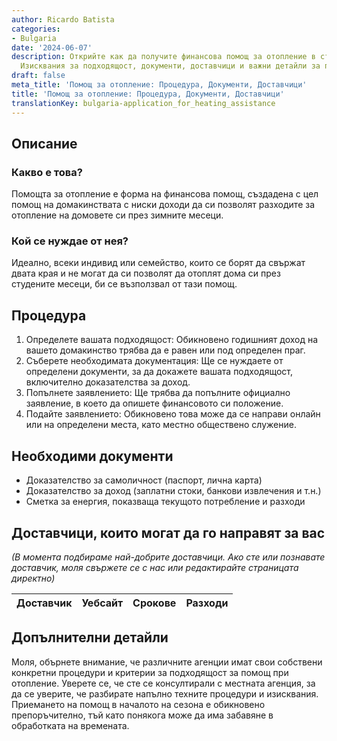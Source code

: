 ```yaml
---
author: Ricardo Batista
categories:
- Bulgaria
date: '2024-06-07'
description: Открийте как да получите финансова помощ за отопление в студените месеци.
  Изисквания за подходящост, документи, доставчици и важни детайли за процедурата.
draft: false
meta_title: 'Помощ за отопление: Процедура, Документи, Доставчици'
title: 'Помощ за отопление: Процедура, Документи, Доставчици'
translationKey: bulgaria-application_for_heating_assistance
---
```



## Описание
### Какво е това?
Помощта за отопление е форма на финансова помощ, създадена с цел помощ на домакинствата с ниски доходи да си позволят разходите за отопление на домовете си през зимните месеци.

### Кой се нуждае от нея?
Идеално, всеки индивид или семейство, които се борят да свържат двата края и не могат да си позволят да отоплят дома си през студените месеци, би се възползвал от тази помощ.

## Процедура
1. Определете вашата подходящост: Обикновено годишният доход на вашето домакинство трябва да е равен или под определен праг.
2. Съберете необходимата документация: Ще се нуждаете от определени документи, за да докажете вашата подходящост, включително доказателства за доход.
3. Попълнете заявлението: Ще трябва да попълните официално заявление, в което да опишете финансовото си положение.
4. Подайте заявлението: Обикновено това може да се направи онлайн или на определени места, като местно обществено служение.

## Необходими документи
* Доказателство за самоличност (паспорт, лична карта)
* Доказателство за доход (заплатни стоки, банкови извлечения и т.н.)
* Сметка за енергия, показваща текущото потребление и разходи

## Доставчици, които могат да го направят за вас
_(В момента подбираме най-добрите доставчици. Ако сте или познавате доставчик, моля свържете се с нас или редактирайте страницата директно)_

| Доставчик       |     Уебсайт     |     Срокове       |       Разходи    |
| --------------- | --------------- |  :-------------: | :-------------: |


## Допълнителни детайли
Моля, обърнете внимание, че различните агенции имат свои собствени конкретни процедури и критерии за подходящост за помощ при отопление. Уверете се, че сте се консултирали с местната агенция, за да се уверите, че разбирате напълно техните процедури и изисквания. Приемането на помощ в началото на сезона е обикновено препоръчително, тъй като понякога може да има забавяне в обработката на времената.